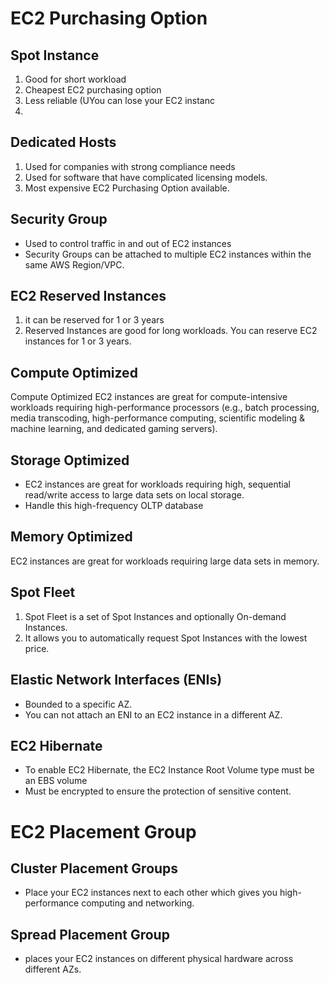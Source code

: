 # EC2 Purchasing Option 

## Spot Instance 
1. Good for short workload 
2. Cheapest EC2 purchasing option
3. Less reliable (UYou can lose your EC2 instanc
4. 

## Dedicated Hosts 
1. Used for companies with strong compliance needs
2. Used for software that have complicated licensing models. 
3. Most expensive EC2 Purchasing Option available.

## Security Group 
* Used to control traffic in and out of EC2 instances
* Security Groups can be attached to multiple EC2 instances within the same AWS Region/VPC.

## EC2 Reserved Instances
1. it can be reserved for 1 or 3 years 
2. Reserved Instances are good for long workloads. You can reserve EC2 instances for 1 or 3 years.

## Compute Optimized 
Compute Optimized EC2 instances are great for compute-intensive workloads requiring high-performance processors (e.g., batch processing, media transcoding, high-performance computing, scientific modeling & machine learning, and dedicated gaming servers).

## Storage Optimized 
* EC2 instances are great for workloads requiring high, sequential read/write access to large data sets on local storage.
* Handle this high-frequency OLTP database

## Memory Optimized
EC2 instances are great for workloads requiring large data sets in memory.

## Spot Fleet 
1. Spot Fleet is a set of Spot Instances and optionally On-demand Instances.
2. It allows you to automatically request Spot Instances with the lowest price.

## Elastic Network Interfaces (ENIs) 
* Bounded to a specific AZ. 
* You can not attach an ENI to an EC2 instance in a different AZ.

## EC2 Hibernate
* To enable EC2 Hibernate, the EC2 Instance Root Volume type must be an EBS volume
* Must be encrypted to ensure the protection of sensitive content.

# EC2 Placement Group 

## Cluster Placement Groups 
* Place your EC2 instances next to each other which gives you high-performance computing and networking.

## Spread Placement Group 
* places your EC2 instances on different physical hardware across different AZs.